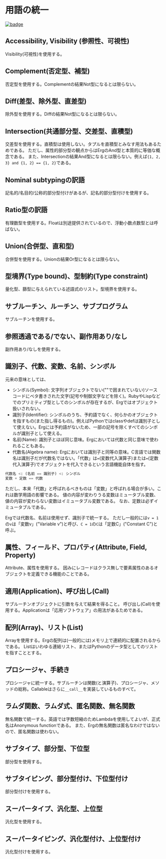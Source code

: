 # 用語の統一

[![badge](https://img.shields.io/endpoint.svg?url=https%3A%2F%2Fgezf7g7pd5.execute-api.ap-northeast-1.amazonaws.com%2Fdefault%2Fsource_up_to_date%3Fowner%3Derg-lang%26repos%3Derg%26ref%3Dmain%26path%3Ddoc/EN/unify_terms.md%26commit_hash%3D06f8edc9e2c0cee34f6396fd7c64ec834ffb5352)](https://gezf7g7pd5.execute-api.ap-northeast-1.amazonaws.com/default/source_up_to_date?owner=erg-lang&repos=erg&ref=main&path=doc/EN/unify_terms.md&commit_hash=06f8edc9e2c0cee34f6396fd7c64ec834ffb5352)

## Accessibility, Visibility (参照性、可視性)

Visibility(可視性)を使用する。

## Complement(否定型、補型)

否定型を使用する。Complementの結果Not型になるとは限らない。

## Diff(差型、除外型、直差型)

除外型を使用する。Diffの結果Not型になるとは限らない。

## Intersection(共通部分型、交差型、直積型)

交差型を使用する。直積型は使用しない。タプルを直積型とみなす用法もあるためである。
ただし、属性的部分型の観点からはErgのAnd型と本質的に等価な概念である。
また、Intersectionの結果And型になるとは限らない。例えば`{1, 2, 3} and {1, 2} == {1, 2}`である。

## Nominal subtypingの訳語

記名的/名目的/公称的部分型付けがあるが、記名的部分型付けを使用する。

## Ratio型の訳語

有理数型を使用する。Floatは別途提供されているので、浮動小数点数型とは呼ばない。

## Union(合併型、直和型)

合併型を使用する。Unionの結果Or型になるとは限らない。

## 型境界(Type bound)、型制約(Type constraint)

量化型、篩型に与えられている述語式のリスト。型境界を使用する。

## サブルーチン、ルーチン、サブプログラム

サブルーチンを使用する。

## 参照透過である/でない、副作用あり/なし

副作用あり/なしを使用する。

## 識別子、代数、変数、名前、シンボル

元来の意味としては、

* シンボル(Symbol): 文字列オブジェクトでない(""で囲まれていない)ソースコードにベタ書きされた文字(記号や制御文字などを除く)。RubyやLispなどでのプリミティブ型としてのシンボルが存在するが、Ergではオブジェクト扱いされない。
* 識別子(Identifier): シンボルのうち、予約語でなく、何らかのオブジェクトを指すもの(また指し得るもの)。例えばPythonではclassやdefは識別子として使えない。Ergには予約語がないため、一部の記号を除くすべてのシンボルが識別子として使える。
* 名前(Name): 識別子とほぼ同じ意味。Ergにおいては代数と同じ意味で使われることもある。
* 代数名(Algebra name): Ergにおいては識別子と同等の意味。C言語では関数名は識別子だが代数名ではない。「代数」は`=`(変数代入演算子)または`=`(定数代入演算子)でオブジェクトを代入できるという言語機能自体を指す。

```python
代数名 <: (名前 == 識別子) <: シンボル
変数 + 定数 == 代数
```

ただし、本来「代数」と呼ばれるべきものは「変数」と呼ばれる場合が多い。これは数学用語の影響である。
値の内容が変わりうる変数はミュータブル変数、値の内容が変わらない変数はイミュータブル変数である。
なお、定数は必ずイミュータブルである。

Ergでは代数名、名前は使用せず、識別子で統一する。
ただし一般的には`v = 1`の`v`は「変数v」("Variable v")と呼び、`C = 1`の`C`は「定数C」("Constant C")と呼ぶ。

## 属性、フィールド、プロパティ(Attribute, Field, Property)

Attribute、属性を使用する。
因みにレコードはクラス無しで要素属性のあるオブジェクトを定義できる機能のことである。

## 適用(Application)、呼び出し(Call)

サブルーチンオブジェクトに引数を与えて結果を得ること。
呼び出し(Call)を使用する。Applicationは「応用ソフトウェア」の用法があるためである。

## 配列(Array)、リスト(List)

Arrayを使用する。Ergの配列は(一般的には)メモリ上で連続的に配置されるからである。
Listはいわゆる連結リスト、またはPythonのデータ型としてのリストを指すこととする。

## プロシージャ、手続き

プロシージャに統一する。サブルーチンは関数(と演算子)、プロシージャ、メソッドの総称。Callableはさらに`__call__`を実装しているものすべて。

## ラムダ関数、ラムダ式、匿名関数、無名関数

無名関数で統一する。英語では字数短縮のためLambdaを使用してよいが、正式名はAnonymous functionである。
また、Ergの無名関数は匿名なわけではないので、匿名関数は使わない。

## サブタイプ、部分型、下位型

部分型を使用する。

## サブタイピング、部分型付け、下位型付け

部分型付けを使用する。

## スーパータイプ、汎化型、上位型

汎化型を使用する。

## スーパータイピング、汎化型付け、上位型付け

汎化型付けを使用する。
